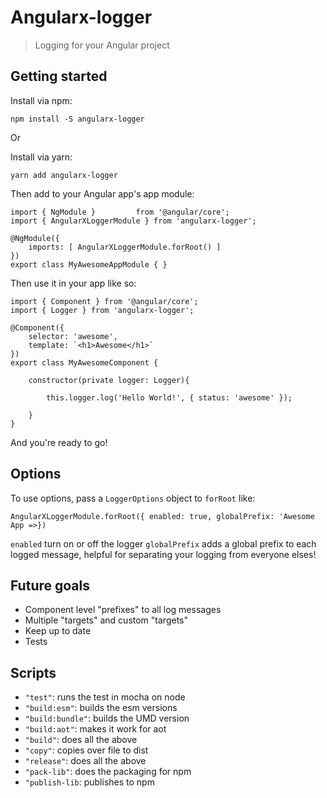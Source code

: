 # Angularx-logger
> Logging for your Angular project

## Getting started

Install via npm:

```
npm install -S angularx-logger
```

Or

Install via yarn:

```
yarn add angularx-logger
```

Then add to your Angular app's app module:

```
import { NgModule }         from '@angular/core';
import { AngularXLoggerModule } from 'angularx-logger';
 
@NgModule({
    imports: [ AngularXLoggerModule.forRoot() ]
})
export class MyAwesomeAppModule { } 
```

Then use it in your app like so:

```
import { Component } from '@angular/core';
import { Logger } from 'angularx-logger';

@Component({
    selector: 'awesome',
    template: `<h1>Awesome</h1>`
})
export class MyAwesomeComponent {

    constructor(private logger: Logger){
    
        this.logger.log('Hello World!', { status: 'awesome' });
        
    }
}
```

And you're ready to go!

## Options

To use options, pass a `LoggerOptions` object to `forRoot` like:

```
AngularXLoggerModule.forRoot({ enabled: true, globalPrefix: 'Awesome App =>})
```

`enabled` turn on or off the logger
`globalPrefix` adds a global prefix to each logged message, helpful for separating your logging from everyone elses!

## Future goals

* Component level "prefixes" to all log messages
* Multiple "targets" and custom "targets"
* Keep up to date
* Tests


## Scripts
* `"test"`: runs the test in mocha on node
* `"build:esm"`: builds the esm versions
* `"build:bundle"`: builds the UMD version
* `"build:aot"`: makes it work for aot
* `"build"`: does all the above
* `"copy"`: copies over file to dist
* `"release"`: does all the above
* `"pack-lib"`: does the packaging for npm
* `"publish-lib`: publishes to npm
